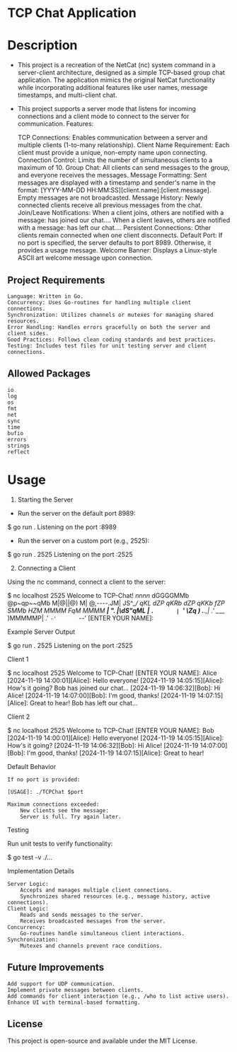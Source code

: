 # TCP Chat Application
# Description

* This project is a recreation of the NetCat (nc) system command in a server-client architecture, designed as a simple TCP-based group chat application. The application mimics the original NetCat functionality while incorporating additional features like user names, message timestamps, and multi-client chat.

* This project supports a server mode that listens for incoming connections and a client mode to connect to the server for communication.
Features:

    TCP Connections: Enables communication between a server and multiple clients (1-to-many relationship).
    Client Name Requirement: Each client must provide a unique, non-empty name upon connecting.
    Connection Control: Limits the number of simultaneous clients to a maximum of 10.
    Group Chat: All clients can send messages to the group, and everyone receives the messages.
    Message Formatting:
        Sent messages are displayed with a timestamp and sender's name in the format:
        [YYYY-MM-DD HH:MM:SS][client.name]:[client.message].
        Empty messages are not broadcasted.
    Message History: Newly connected clients receive all previous messages from the chat.
    Join/Leave Notifications:
        When a client joins, others are notified with a message:
        <ClientName> has joined our chat....
        When a client leaves, others are notified with a message:
        <ClientName> has left our chat....
    Persistent Connections: Other clients remain connected when one client disconnects.
    Default Port: If no port is specified, the server defaults to port 8989. Otherwise, it provides a usage message.
    Welcome Banner: Displays a Linux-style ASCII art welcome message upon connection.

## Project Requirements

    Language: Written in Go.
    Concurrency: Uses Go-routines for handling multiple client connections.
    Synchronization: Utilizes channels or mutexes for managing shared resources.
    Error Handling: Handles errors gracefully on both the server and client sides.
    Good Practices: Follows clean coding standards and best practices.
    Testing: Includes test files for unit testing server and client connections.

## Allowed Packages

    io
    log
    os
    fmt
    net
    sync
    time
    bufio
    errors
    strings
    reflect

# Usage
1. Starting the Server

* Run the server on the default port 8989:

$ go run . 
Listening on the port :8989

* Run the server on a custom port (e.g., 2525):

$ go run . 2525
Listening on the port :2525

2. Connecting a Client

Using the nc command, connect a client to the server:

$ nc localhost 2525
Welcome to TCP-Chat!
         _nnnn_
        dGGGGMMb
       @p~qp~~qMb
       M|@||@) M|
       @,----.JM|
      JS^\__/  qKL
     dZP        qKRb
    dZP          qKKb
   fZP            SMMb
   HZM            MMMM
   FqM            MMMM
 __| ".        |\dS"qML
 |    `.       | `' \Zq
_)      \.___.,|     .'
\____   )MMMMMP|   .'
     `-'       `--'
[ENTER YOUR NAME]: <YourName>

Example
Server Output

$ go run . 2525
Listening on the port :2525

Client 1

$ nc localhost 2525
Welcome to TCP-Chat!
[ENTER YOUR NAME]: Alice
[2024-11-19 14:00:01][Alice]: Hello everyone!
[2024-11-19 14:05:15][Alice]: How's it going?
Bob has joined our chat...
[2024-11-19 14:06:32][Bob]: Hi Alice!
[2024-11-19 14:07:00][Bob]: I'm good, thanks!
[2024-11-19 14:07:15][Alice]: Great to hear!
Bob has left our chat...

Client 2

$ nc localhost 2525
Welcome to TCP-Chat!
[ENTER YOUR NAME]: Bob
[2024-11-19 14:00:01][Alice]: Hello everyone!
[2024-11-19 14:05:15][Alice]: How's it going?
[2024-11-19 14:06:32][Bob]: Hi Alice!
[2024-11-19 14:07:00][Bob]: I'm good, thanks!
[2024-11-19 14:07:15][Alice]: Great to hear!

Default Behavior

    If no port is provided:

    [USAGE]: ./TCPChat $port

    Maximum connections exceeded:
        New clients see the message:
        Server is full. Try again later.

Testing

Run unit tests to verify functionality:

$ go test -v ./...

Implementation Details

    Server Logic:
        Accepts and manages multiple client connections.
        Synchronizes shared resources (e.g., message history, active connections).
    Client Logic:
        Reads and sends messages to the server.
        Receives broadcasted messages from the server.
    Concurrency:
        Go-routines handle simultaneous client interactions.
    Synchronization:
        Mutexes and channels prevent race conditions.

## Future Improvements

    Add support for UDP communication.
    Implement private messages between clients.
    Add commands for client interaction (e.g., /who to list active users).
    Enhance UI with terminal-based formatting.

## License

This project is open-source and available under the MIT License.
